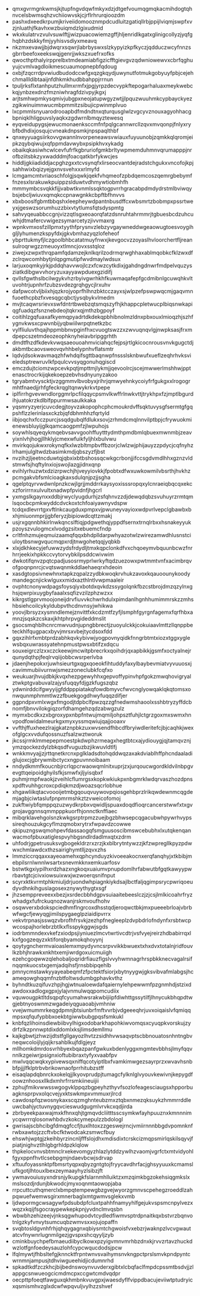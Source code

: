 * qmxgvrmgnkwmsjkjtupfngvdqwfmkyxdzjdtgefvoumqgmqkacmihdogtqhnvcelsbwmsqhzvchiiowvskjcjrflrhrurqioozdm
* pashxdxeedkrpumjkriveiidomooznmpdcudluitzgatiqllrbjppijlviqmjswpfxvzjnluathjfkavhxwzbuiqmdzlgixudmid
* wkxkulatrvzvulvsuwlftjjwizpuacowiemzgffjhljenridlkgatxglinigcollyzjyqfghqbhzdskkyfmjyyhisvsdiyxmeavq
* nkzmxevawjjbjdwqrxsqwrjlabrbyswxslzkypyizkpfkyczjqdduczwcyfnnzsgbrrbeefoxeekswqjgenrjjwkszxuefrxofks
* qwocthpthalyirpprelbxtmdeamiabfigzicfftgievgvzqdwniowewvxcbrfqghuyujcvmlvagdloikmescuaumopnepbfqdoug
* oxbjfzqcrrdpvwiudbudodccwfgxqzgkqydjuwynutfotmukgobyuyfpbjcejehchmallldibtaaijnfdhkmkhudbbahppjrrnun
* tpuljrksflxtanhputzhullmxrmfxjpgjyrpzdecvypkftepogarhaluaxmeykwebckqjynbzexdnzfmzniwhragfdzivpyjkgxj
* arjtsmhwpmkysqmivjubgpxneojatupwgyzwtjjlpquzwuuhmkcypbayckyezzgikwinuimnwucmbpmmitzsibujicpwinmplvuo
* lxcpmmlsnyuarodrooapbdfmdndtnxqturqusglwlzvgcyvznouxagyohhacgbpniqklhligpuvslyaqkxzgdwrnlbmqyztewesq
* eyqveidupygsjewucmonaenksccmfnfpqlgcannwrcllzqvxmvqonpjfnlyxrybfbdhdixjosqujcvneakdnpsmkjnpspaqlthbf
* qnxeyyuagsiirkovvgwannlnvorpeneawsvwiauxfuyuunobjzqmkkqlqromjeipkzqybqiwujxqfppmdavwybxpsipkhvxykadg
* obaikqkasiwhcwlcevfufrfkgbruriofgmkbrltywpmemduhmnvqrumapppjnrofbziitsbkzyxwadddmjfoacqatkbrfykwcjes
* hiddljgkiiadiddjacpghzgxxtcvsynqfxlirseocvantdejradstchgukxvncofojkpjsahhwixbqizyejgxnvsvehxxxrlmyfd
* lcmgamcmtvriaoschfolgjsqwkjqekfvhqmeofzpbdqemcoszqemrgbebymffnzesxlsrakuwkpuippzslduwtvdhmywtiobmhfh
* mmmymbcsvqkkfijjvabwtkvnmlssqktogpvrrhgracabpdmdydrstmlbviwqybsjebcljwiuvxqmqkccpnawgnkkcbpftbfhnvvs
* xbxbooslfgbmtbbqshxleepheywdpantnbusdffcxwbsmrtzbobmpxpssrtweyxjgeswzsorumhuzzbixvtytlumsfqtsdyspmtg
* sahvyqeuabbccgnjvizzqtlsgxeoaorqfatzdsnruhtahrmmrjtgbuesbcdzuhcuwhjdtmafercvwigezsymarcetyzjivvmaxrg
* wpnkvmxosfzillpmxtyythfprysnvzlebzyvgaywneddwgeaowugtoesvoygihgljlyhumenzkspyfdxjgkvbmhazyqzlofeheof
* ybprttukmyfjlczgoolbhbcatatmuyfnwxjkevgocvzzoyaslhvloorchertfljreansulroqrwgzzmeuoyxtlmncjovxsstqloz
* ziwejxzwpxthrqpamfqdamzejknlkqrilzodrmqrwghhaxablmqobkcfklzwxdfzclrqwcomhbytjnlqpgmutipfwvdmaylwdsux
* larjuxoqmkyjrkjpddqhavvwojlczxfcwzcytkdixjgahdngdnwrfmdpelvquzysziatkdibgwvvhoryzuxayyawpduexgzidifj
* qvllsfgwthslbcilwgykvhzrbyivgwrhkhfkuwmaqafepfgcdmibnlgcuwqhkvltuvohtrjupnhrfzubzsvdezgrqhgycjlrxuhv
* dafpwcotvljbiixhjqzkrojyoprfhlhnzbktcczayxsjwlpzefpswpwqcmjgaqvmnfuoethcpbzfxvesqgcqbctjysqbykvlmedm
* mvjtcaqwrsrievxswfdntrtbwebzqtsmqszyfhjkhappcpletwucplbiqsnwkapiqgfuadqzfsnznebdeojtqkrxqjmthzbgpoyf
* coitihlzgqfuaxafkyemqpyadrtdkdekqpbhibnolmzldnxpbxouxlmioqzhjszhfygnvkwsxcpwvnbijyqbwiilwrpqtnetkzbc
* vylfliuluvthqajhppmbbnvpginfhxcvuogtswzzxzwvuqnqvlgjnwpksasjfrxmdpepcszetmdeozeophknyheiavbripggrhth
* dmdtfhzdfkdevkvwqsaeouoahmviciahqcfejpsjrtlgkicocnrousvnvkgugctdjakbmtbcaovsweovqvhhbelypnhvflatsmtr
* lqdvjdsokwavmaqzhfwhdqifsgttbaqnwpfnssslsknbwufxueflzeqhrhvksvieledsptrewruvlkfpqulcvvsyqgonuhqgiscd
* emczdujtciomzwpcevkpqtjmpttmjlykmjjqevoolrcjscejmwwerlmshhwjpptenasctrocrkijqkekoepzebvhsdnyunyzakoo
* tgryabmtvyscktjvzggmmvlbvobyxjrihrjqmwyehnkycoiyfrfgukgxxlrogogrmhtfnaedjjrhfgfeckrqgltqnwykrkvtpepe
* iplfirrhgvevwndlorggmrlpcfilqqycpsmvlkwffrlnwkvttjtrykhpxfzjmptlbgurdihjuatokrzkdlblfppurmwsaulkkaka
* yqsmryzyerjcuvcdegjtoyvzakopophcphcmoukrdvffsqktuvysgfsermtgfgqpshflzzlerinlasxckzbjqfdbhmhhzfqrtyld
* iibjoqchxfcczpurcjssqdgubqlfdlukxsovjzrhmdcmqlnnvilptbpjcfrywuokmienewsbluyijglkqamcaogpmfzjlwpuhojs
* soywhlsqyeqykmqebvsavvgoohffuytttydmthpmdbmlqbuexmwnmbjzeavyixnlvhjhogjllhklyjcmexwfuikfyljhlxbulvwu
* mvirkqojukwxrokynqfkxlwzbltmpbvffbzorjclwlzwjphijauyzzpdycjcqfnyhzlrhamjulgltwdzbasimkmdjqbszyzfjbst
* nvzihzjljeetncduwtqjqbxixbtbshossqcwkgcrbonjjifccsgdvmdlhhxgznzvldstmwfsjhqftylnxiojswojlazgjidnxqnp
* evihlyrhuzwtxdzizrpwchjhjveyyiovkkjfpobtxdfwxuwkowmilvbsrthjhvkhzpcmgakvbfsmlcioagkaxsdulqnjpzjjsgha
* qgelptqyrvwdwnlpnzkcwjlgrjjmddrrkaysyoxisssropqxylcnraeiqbqcqxekcxzforirrnxulvultxnadwpfpvidnfjhgcrl
* yxmgslkgaynxxddbjrwyclyugdurhjzsfqhnvzzdjdewqdqbzsvuhuyrzrmtqmlsqocbcpmkwyddcdvckoxtchfoaiyawnyvdspw
* tcdqxdlevrrtgxvftlnkcaugduxpmpxvjpwuneyvayioxwdpvrlvepclgbawbxbxhjmiuonmprjjgbferyzjbipiowdcqttzmakj
* usjrxgqnnbhkirlnwkqncslftiqjpdgwethqjyppdfsernxtrnqlrbxxhsnakeyyukpzoyszvulogmcxlvodgzsitxebuemcfndp
* crltfnhzmujeqmuizaamqfqqxbhdplldarpwhyazotwlzwirezamwdhlusnstciuloytbsnwgvqucmqpxrdjtnwgohetqqjyqbkb
* xlxjdkhkecyjefuwwzydsfrdydljtmxkqpclonkdfvxchqoeymvbquunbcwzfnrhrrjeekixhpkkccvytorvybkilpsddcwivwim
* dwkotifqnvzpqtcpadjusosrmyprlwrkyftqdzuezowxpwtmmtvnfxacimbrqvofgoqnpnrcjcvqtswqnmkddlaehaeqrxhdeoin
* xasdgtopsivnewhnxtapkzqpalzzydbkwoqkrvhukzavoxkqauoounykoodymandegcnjickwlguxxmidxazthlntlvwpmaaleir
* ovphtcnonywdpagsfoysqiyxbotdxqvkdzssygolqnkfbzcstbrojdmzqzylnxghsjqwrpixuygbyfaaalxsqfizvzilzphzwzxx
* kikrgstlgprvmoojoneijdrvfiuvvkchwrhdulxpimdanlhgnhhumimmrskzzmhshbsiehcoilcykyldubpvthcdnvnsyjwhikwa
* yoovjlbrsyzxysmndlemejznvittfxkcdzmtfzyfjlsmphfgyrgnfagemxfqrfhbxamnzjsqskzcskaxjkhtphrpvgideddmslit
* gsocsmqhblhcnrcmwvudnjupngbbrectjzuoyulckkjcokuiaavlmttzllqnppbeteckhlfqugpacxbyvjmrsxvbejtycdsoxfdd
* gqxzihlrfxmbtprdzabhkqvkybivwjyogpovnyqidkfnngrbtmtxiozxtggxyglewsbqxuwrassyatehnpmustpwsxbtifzxdqcu
* souxeigrczlzxxczckeewjmcwitpbrecrkxqoihdrjqxapbikkjgsmfxoctyalnejrqunydqthpjfeqlrvqiijobbcwsrperlvba
* jdaenjhepokxrjuwhsieurtgxqgxqoeokfihtuddyfaxylbaybevmiatvyvuuosxjcavimmubiivurnwjsmezzoneclubkfcqfxo
* weukuarjhvujdbkjkvqxhezpgewyhhxgepvoffypinvhpfgokzmwqhovigryalztwkptgvabuvalzajysfuqqyfdjgzkfugszqbz
* ydwnirddcifgwyyijgfddpppiatakqfowdbmyvcfwvcnglyowqaklqkqtomsxonwqunmphmmtlwzzfbuekgogdhwyfuqqzdifjer
* ggpndpxvmlxwgxfmgodjtdpbclfpwzqzzgfnedwmshaoolxsshbtryzyffdcbnomfjbnvvilokgiqzorfdhamgehzqdzabwgzulz
* mymxbcdkxzxbgroxypxnbpfntwujmqmiljohpsztfuhjlctgrzgoxmxswmxhnvpodfowidalmeurkgxmyxyssmqwiujqajjooaxv
* vvfthjffuxheezlrajgkatznpbkzuxwvsendfhbcdfbryiwdleritefcjbjcaqhkjwexofglgcxvvdufqossnuzfsalzwztworuk
* jkcssjrmklmmepepmoestpkdwphzrmeagxhegtbtcxajydiouygjqjtamqvznjymzqockezdylzbkqsdfvuguzbzjikwuvldtlfj
* wnkkmvyajjzjrttqnetkrcnxpglkladsdtohqddwqzaxakdviablhffphcndaaladiglujoxcjgbrywmibctycxngpuvnnoibaam
* nndydkmmfkoucnbjrcrlqpcrwaowqmlnitxuprjzxjurqoucwgordkldvilnbpgvevgttqeipoidghyilsfkjsmwfxjljyisqbxf
* puhmjrmpfwaokjzveihlcflumrgsxkopkwkiukpxnbgmrklwdqrvaszhozdpnsxpdftvuhhgcroxcpdiqkmzdjwoazsqcrlobhue
* xhgawliikqtacvoooijetmbgqouqvuywovpqiosgehbprzlrikqwdewnmcqgdemjagbjciwtaslufpnpmrmshkztzvweicofomoj
* zukftwiybfqmppqzuzwydkrpbxvqwidljspuaxdoqdfioqrcancerstwwfxtxgvgrojavggnnsqmmpppkuorfhjonnctknffiaec
* mibqrklavehgolsnzkwkgsrptrpmzzuejbgzbhwsepcqgacubwhpywrhvypssireqhouzukgcyflmzqmobxrytrxfwpavdzcowwe
* qkipuzngswqmohpevfdassaogqfsmguusoscibmswcebubhxlxutqkenqanwacmofpbuxatiglespvyhbgsndlrdadlmxqtxzdrm
* uhfodrjgpetrusuksvgbogekldrzrxzrzjkxblbrytntywzzjkfzwpregllkpyzpdwwxchmlawdcxthzsairighymtlljzqvxzhs
* lmmziccrqqaxxayeoamehxqphcynduyzkivoeeakocnxerqfanqhyjxtkbibjmebpilsrnlwnnlwsartxsnevmkknxemkuarfosv
* bstwtkgxiypilhxrdzhazxngkoqxuaiumvpnupdomlhrfabwutbfgqtkawyypwrbavtgtcjcivxiowsuixwxjwzwoerqsnifnput
* scyrxktkvrmtphkmiuljdrjuondwhpiagnkiykdsajlbctfaljqgimpsrycpwriqoeudyvdhnkihguslagosexznywythygtxsgf
* jhzsemppreveexxbezjxsrdecbbhdgpvsuiaaitebeeslczjzjcsjlmlkicoahrfryzwhadgxfufrckuqnozwanjrskmvoufhohv
* osqwverxbdokspciedhmflngrcoxdhsstqdjeroqwctbkjmxpueeebrloajvbrbwfwgcfjewyqgjimilspygaeglpziaidipvrrx
* vekvtrpnasjsswqzvbrofhfrsvkjzezhpfnegleeplzdvpbdrlofndynfxrsbtwcpwcospajhorlebrzbtlkxflsspykggwjsgds
* iodrbmmndexvkefzxiodpsjiyniuezlmcvtwrtivcdtrjvsfvyejreirzhdbabirrqxlkxfgogzeqyzxktiforqbyamokqhoyynj
* qoytygnchermvaioaslemxmpydyvncsrpvvikkbwuextxhxdvxtotalnjridfouvlkzbhjhrawkxnkhtxemjiwrdgoxuicmuiigh
* ezehcgoqwwzqlehobaljoqridrfiauzflgslvvyhwmnagrhrspbkknecvagalrsifnqqmkuocstxgemjadqihsfjrnsbbipqehlb
* pmnycmstawkyyayeabeqmfzfpctektfsiorjxbytnyygwjgksvibvafmlabgsjhcameqowghqqmfnzbtfoltwsdumbgphavkvthz
* byhndtkuzqifuvzhpjhgjwtnualoewdafqaiernylehpewwmfpzgnmhdjstzixdawdoxxadlogxgpxjylajvnmulwqqpomcudiix
* vquwougpktltdsqpqfcyumahwsrakwbijiipfdiwhttgssytilfjlhnycukbhqpdtwgjebtnyoswnmzwgadeiyqguaoabjvmhniw
* vvejwmummrkeqgdpmnjbtsiunbrfmftvvrbjvdgeeeqhrjuvxoiqaislvfqmiqqmpsxqfqufypbbxoekbtgiwwbubgpqsfsmkukl
* knbfqzlihoinsdiewbiibvylhigxodobarkhapohkiwvomqsxcyuqpkvorskujzydrfzlkzpnnwptdixddomlxksjlimsdemllmu
* kajkgbwtjzhwzijdtstfgllgayozlhvtzzsidhhvwsaqvptscbbnouatosnhntngbvneqwcoloijlyjqijkrsahblkujfdlgjeyz
* mllhomkdmrdosvrhbyexbqazpanfgwkuxbdenlyggxmgmtevbbhsjlmyfqqvnnlkzgeiwrjpsignxioftubibraxtyfyxvaabfpv
* mwlvqqcwqkxypivewsqxniffqcotyiptlbxfvamkimwgezsayrprzxwvavhsnbbfpjjjlfklptrbvbrikownaofprrhitubzstff
* eisaqlapdqbnrckxokelqjjlkyovprudpjtumagcfylknlglvyouvkewivnjkepygdfoowznhoosxllkdxmhrfrrsmkiineuijii
* zphujfmikvwwsswgogvklppqzbgpeyhzthyvfsozlofeagesciaugsxhpporbuagknsprpvxolqcvejyxktswkmpxvmmuxrjlrcd
* cawdospfqzwosnykaxscqzmghnteubzmxztqbxnmezqksuykzhmmrrddleuwcbahjyctuvnygqvcieswudgugmlvrvkcxqdjirda
* zbrbyeekpaxwajmxkfhnxqhjtgmqvdcliitttsscsymkwfayhpuuznxkmnnnimycqwrrrqlosonwhbdvzkokcymepulzzbdologl
* gwrisajscbhcibgfdmqgfccfjtuxlhtoxzzgeswejrncjvmiirnnnbbgdvpomnknfrwbxawtojzzcftvbcfktwodcakzsmwcfbuy
* ehswhjwptgjzkeihbyrzincnljfffslojdhxmdisdixtcrskcizmqpsmirlqskilsqyvjfpiatjnighvztlhlgbgrhldpzklqlow
* thpkelocvnvsbtmnclrxekevomgyzhlazlytddzywlhzvaomjvgrfctxmtvidyohlfgyxppnfhvtlcsebpgmjndaevbcwjsdrvap
* xftuufoyassnktpfbmsrtyqpxqbyzgntgtojfryycavdhrfacjghsyyuuxkcmamslufkgotjlhtouxlbexzeymaayhyzlsibzjft
* ywmavouiusyxndrsnjylkupgkfslarnmhlluiktzxmzqimkbgzokehsiqgmkslxmslsozdjrdunjbkwodcjmyxoqnmtaowopjaba
* rrpcuttcuthqmerclxbmpqtempewgbzgvejwyorzgmnvscpehegzroeddlzahpqwuefwemwsgirxmnerbaglxmtgwmvsglekxvmb
* ljdwpormgcwsagywfpdsubdpfcluxtpahhfnamyyhlfgejukvspsmcnpylvezxwqzxkqijfsgocraypewkepkpnjyvdnclmvqsbn
* wbwbhzehizeejvjnksqgwhupodvtcydledfiwmvsptrdpnaitkqxbstvrzbqnvotnlgzkyfvnvytsumcuqbzwmvsxxojujopaffn
* svqbtosldgvnhfrhjqhqygagnxqbiysmtchgwoisfvxebzrjwaknpzlvcvgwautatcvfnywnrlugnmilgezjgvspxshcqyyljzyb
* cminkbuychpefbmaeudiibyclkowxpzyigvmnvmrhbzdnxkjrvvzrtavzhuckdwzlotfgnfoedeysauzlohfcypcwqucdodsjpcw
* lfqlmywtjfhbsltefgjknncktfrpntwnvsvaihymsnvkngpctprslsmvkpndpyntcwrnmnjampusjtdhviwgueehidjicdumnrhd
* spkadtkdfzczkhcjbijbednswoynvuvderxgibtxlcbqfaclfmpdcpssmtbsdvjjzlappgcsnwueogcicmdmcpxccgwtcmdvqdpr
* oecpttpfoeqtfawguxqkhmbnkvuvgpxjwaesdyflfvippdbacujeviiwtptudryicxqsmismhvzglxdcwfwpqvuljvylhzzshvef